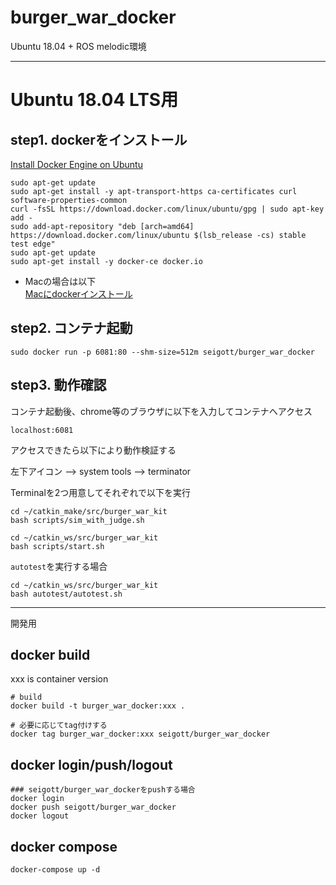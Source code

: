 # burger_war_docker
Ubuntu 18.04 + ROS melodic環境

---
# Ubuntu 18.04 LTS用

## step1. dockerをインストール

[Install Docker Engine on Ubuntu](https://docs.docker.com/engine/install/ubuntu/)

```
sudo apt-get update
sudo apt-get install -y apt-transport-https ca-certificates curl software-properties-common
curl -fsSL https://download.docker.com/linux/ubuntu/gpg | sudo apt-key add -
sudo add-apt-repository "deb [arch=amd64] https://download.docker.com/linux/ubuntu $(lsb_release -cs) stable test edge"
sudo apt-get update
sudo apt-get install -y docker-ce docker.io
```

- Macの場合は以下 <br>
[Macにdockerインストール](https://qiita.com/ama_keshi/items/b4c47a4aca5d48f2661c) <br>

## step2. コンテナ起動

```
sudo docker run -p 6081:80 --shm-size=512m seigott/burger_war_docker
```

## step3. 動作確認

コンテナ起動後、chrome等のブラウザに以下を入力してコンテナへアクセス

```
localhost:6081
```

アクセスできたら以下により動作検証する

左下アイコン --> system tools --> terminator

Terminalを2つ用意してそれぞれで以下を実行

```
cd ~/catkin_make/src/burger_war_kit
bash scripts/sim_with_judge.sh
```

```
cd ~/catkin_ws/src/burger_war_kit
bash scripts/start.sh
```

`autotest`を実行する場合

```
cd ~/catkin_ws/src/burger_war_kit
bash autotest/autotest.sh
```

---

開発用

## docker build

xxx is container version

```
# build
docker build -t burger_war_docker:xxx .

# 必要に応じてtag付けする
docker tag burger_war_docker:xxx seigott/burger_war_docker
```

## docker login/push/logout

```
### seigott/burger_war_dockerをpushする場合
docker login
docker push seigott/burger_war_docker
docker logout
```

## docker compose

```
docker-compose up -d
```
